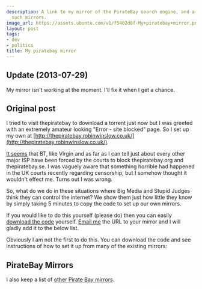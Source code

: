 ```yaml
---
description: A link to my mirror of the PirateBay search engine, and a list of other
  such mirrors.
image_url: https://assets.ubuntu.com/v1/f5402d8f-My+piratebay+mirror.png?w=230&h=160&mode=fill&bg=0000
layout: post
tags:
- dev
- politics
title: My piratebay mirror
---
```


## Update (2013-07-29)

My mirror isn't working at the moment. I'll fix it when I get a chance.

## Original post

I tried to visit thepiratebay to download a torrent just now but I was
greeted with an extremely amateur looking "Error - site blocked" page.
So I set up my own at [http://thepiratebay.robinwinslow.co.uk/](http://thepiratebay.robinwinslow.co.uk/).

[It seems](http://www.ichi.co.uk/post/22269260925/bypassing-the-uk-pirate-bay-blocks-via-proxies-mirrors) that BT, like Virgin and as far as I can tell just about
every other major ISP have been forced by the courts to block
thepiratebay.org and thepiratebay.se. I was vaguely aware that something
horrible had happened in the UK courts recently regarding censorship,
but I somehow thought it wouldn't effect me. Turns out I was wrong.

So, what do we do in these situations where Big Media and Stupid Judges
think they can control the internet? We show them just how little they
know by simply taking 5 minutes to copy the code to set up our own
mirrors.

If you would like to do this yourself (please do) then you can
easily [download the code](http://unblockedpiratebay.com/external/) yourself. [Email me](mailto:robin@robinwinslow.co.uk) the URL to your mirror and I will gladly add it to the below list.

Obviously I am not the first to do this. You can download the code and
see instructions of how to set it up from many of the existing mirrors:

## PirateBay Mirrors

I also keep a list of [other Pirate Bay mirrors](/2013/07/22/list-mirror-sites-for-the-pirate-bay/).